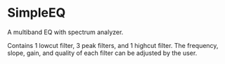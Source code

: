 # SimpleEQ
A multiband EQ with spectrum analyzer.

Contains 1 lowcut filter, 3 peak filters, and 1 highcut filter. The frequency, slope, gain, and quality of each filter can be adjusted by the user. 
